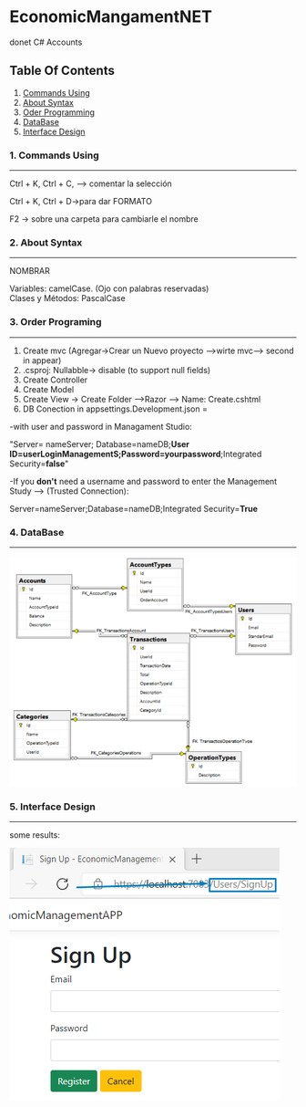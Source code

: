 # EconomicMangamentNET 
donet C# Accounts
## Table Of Contents
1. [Commands Using](#comands)
2. [About Syntax](#syntax)
3. [Oder Programming](#steps)
4. [DataBase](#results)
5. [Interface Design](#design)

<a name="comands"></a>
### 1. Commands Using 
***
Ctrl + K, Ctrl + C, --> comentar la selección   


Ctrl + K, Ctrl + D→para dar FORMATO  


F2 → sobre una carpeta para cambiarle el nombre  

<a name="syntax"></a>
### 2. About Syntax
***
NOMBRAR   


Variables: camelCase. (Ojo con palabras reservadas)  
Clases y Métodos: PascalCase  

<a name="steps"></a>
### 3. Order Programing
***
1. Create mvc (Agregar->Crear un Nuevo proyecto -->wirte mvc--> second in appear)
2. .csproj: Nullabble-> disable (to support null fields)
3. Create Controller
4. Create Model
5. Create View -> Create Folder -->Razor --> Name: Create.cshtml
6. DB Conection in appsettings.Development.json = 


 -with user and password in Managament Studio: 


 "Server= nameServer; Database=nameDB;**User ID=userLoginManagementS;Password=yourpassword**;Integrated Security=**false**" 


 -If you **don't** need a username and password to enter the Management Study --> (Trusted Connection): 


 Server=nameServer;Database=nameDB;Integrated Security=**True** 
 
 
 <a name="results"></a>
### 4. DataBase
***
![Image text](https://github.com/ingenieraLesly/EconomicMangamentNET/blob/img/EconomicManagementAPP/wwwroot/img/db_relation.png)


 <a name="results"></a>
### 5. Interface Design
***
some results:


![Image text](https://github.com/ingenieraLesly/EconomicMangamentNET/blob/img/EconomicManagementAPP/wwwroot/img/Sign%20Up.png)

